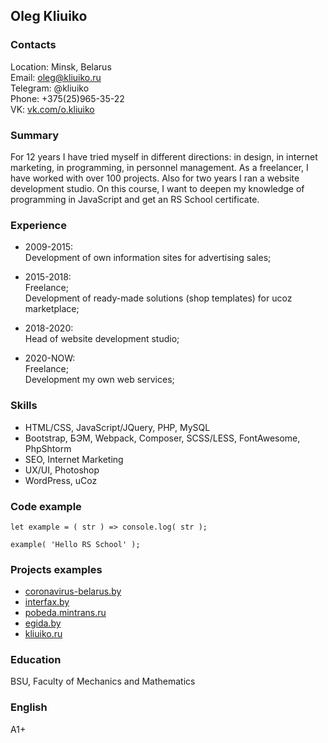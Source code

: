 ## Oleg Kliuiko

### Contacts

Location: Minsk, Belarus  
Email: oleg@kliuiko.ru  
Telegram: @kliuiko  
Phone: +375(25)965-35-22  
VK: [vk.com/o.kliuiko](https://vk.com/o.kliuiko)

### Summary

For 12 years I have tried myself in different directions: in design, in internet marketing, in programming, in personnel management. As a freelancer, I have worked with over 100 projects. Also for two years I ran a website development studio. On this course, I want to deepen my knowledge of programming in JavaScript and get an RS School certificate. 

### Experience 

+ 2009-2015:  
Development of own information sites for advertising sales; 

+ 2015-2018:  
Freelance;  
Development of ready-made solutions (shop templates) for ucoz marketplace;

+ 2018-2020:  
Head of website development studio;

+ 2020-NOW:  
Freelance;  
Development my own web services;

### Skills

+ HTML/CSS, JavaScript/JQuery, PHP, MySQL
+ Bootstrap, БЭМ, Webpack, Composer, SCSS/LESS, FontAwesome, PhpShtorm
+ SEO, Internet Marketing 
+ UX/UI, Photoshop
+ WordPress, uCoz

### Code example

```
let example = ( str ) => console.log( str );

example( 'Hello RS School' );
```

### Projects examples

+ [coronavirus-belarus.by](https://coronavirus-belarus.by/)
+ [interfax.by](https://interfax.by/)
+ [pobeda.mintrans.ru](https://pobeda.mintrans.ru/)
+ [egida.by](https://egida.by/)
+ [kliuiko.ru](https://kliuiko.ru/)

### Education

BSU, Faculty of Mechanics and Mathematics

### English

A1+